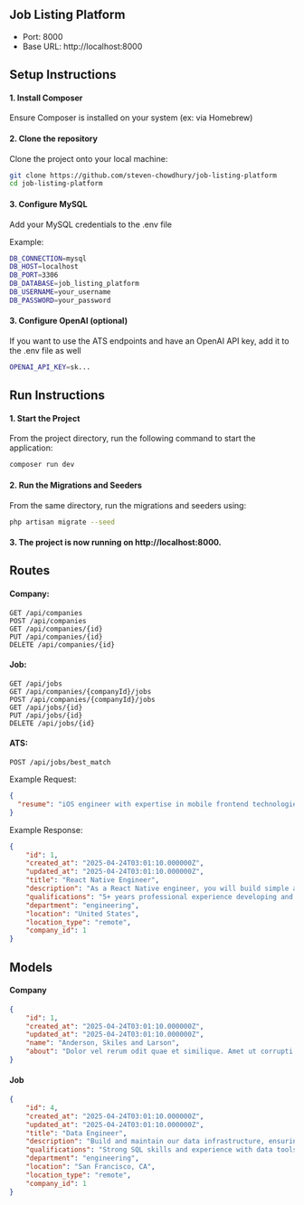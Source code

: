 ## Job Listing Platform
- Port: 8000
- Base URL: http://localhost:8000

## Setup Instructions
#### 1. Install Composer
Ensure Composer is installed on your system (ex: via Homebrew)

#### 2. Clone the repository
Clone the project onto your local machine:
```bash
git clone https://github.com/steven-chowdhury/job-listing-platform
cd job-listing-platform
```

#### 3. Configure MySQL
Add your MySQL credentials to the .env file

Example:
```bash
DB_CONNECTION=mysql
DB_HOST=localhost
DB_PORT=3306
DB_DATABASE=job_listing_platform
DB_USERNAME=your_username
DB_PASSWORD=your_password
```

#### 3. Configure OpenAI (optional)
If you want to use the ATS endpoints and have an OpenAI API key, add it to the .env file as well

```bash
OPENAI_API_KEY=sk...
```

## Run Instructions
#### 1. Start the Project
From the project directory, run the following command to start the application: 
```bash
composer run dev
```

#### 2. Run the Migrations and Seeders
From the same directory, run the migrations and seeders using: 
  ```bash
  php artisan migrate --seed
  ```

#### 3. The project is now running on http://localhost:8000.

## Routes

#### Company:
```http
GET /api/companies  
POST /api/companies  
GET /api/companies/{id}  
PUT /api/companies/{id}  
DELETE /api/companies/{id}
```

#### Job:
```http
GET /api/jobs   
GET /api/companies/{companyId}/jobs 
POST /api/companies/{companyId}/jobs 
GET /api/jobs/{id} 
PUT /api/jobs/{id} 
DELETE /api/jobs/{id} 
```

#### ATS:
```http
POST /api/jobs/best_match
```

Example Request:
```json
{
  "resume": "iOS engineer with expertise in mobile frontend technologies." 
}
```

Example Response:
```json
{
    "id": 1,
    "created_at": "2025-04-24T03:01:10.000000Z",
    "updated_at": "2025-04-24T03:01:10.000000Z",
    "title": "React Native Engineer",
    "description": "As a React Native engineer, you will build simple and beautiful experiences for the crucial interactions people have with our platform every day.",
    "qualifications": "5+ years professional experience developing and deploying iOS and Android apps using React Native. Passion for your craft and care for the people you work with. You value quality across code, communication, and culture.",
    "department": "engineering",
    "location": "United States",
    "location_type": "remote",
    "company_id": 1
}
```

## Models
#### Company
```json
{
    "id": 1,
    "created_at": "2025-04-24T03:01:10.000000Z",
    "updated_at": "2025-04-24T03:01:10.000000Z",
    "name": "Anderson, Skiles and Larson",
    "about": "Dolor vel rerum odit quae et similique. Amet ut corrupti reprehenderit rerum ut et enim laudantium. Consequuntur ab odio molestias temporibus unde qui aperiam. Velit ullam qui et consequatur unde. Ab blanditiis quia suscipit voluptas ullam. Pariatur eos facere vero et quam ut repudiandae optio."
}
```

#### Job
```json
{
    "id": 4,
    "created_at": "2025-04-24T03:01:10.000000Z",
    "updated_at": "2025-04-24T03:01:10.000000Z",
    "title": "Data Engineer",
    "description": "Build and maintain our data infrastructure, ensuring high-quality pipelines and insights across the organization.",
    "qualifications": "Strong SQL skills and experience with data tools like Airflow, Snowflake, or BigQuery. Python or Scala experience a plus.",
    "department": "engineering",
    "location": "San Francisco, CA",
    "location_type": "remote",
    "company_id": 1
}
```

